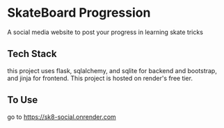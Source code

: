 # SkateBoard Progression
A social media website to post your progress in learning skate tricks
## Tech Stack
this project uses flask, sqlalchemy, and sqlite for backend and bootstrap, and jinja for frontend. This project is hosted on render's free tier.

## To Use
go to https://sk8-social.onrender.com